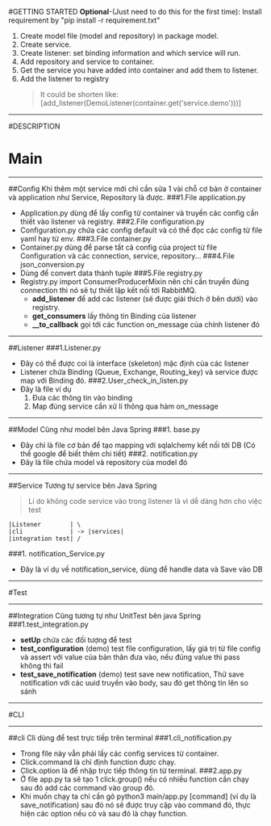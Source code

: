 #GETTING STARTED
**Optional**-(Just need to do this for the first time): Install requirement by "pip install -r requirement.txt"

1. Create model file (model and repository) in package model.
2. Create service.
3. Create listener: set binding information and which service will run.
4. Add repository and service to container.
5. Get the service you have added into container and add them to listener.
6. Add the listener to registry
    > It could be shorten like: [add_listener(DemoListener(container.get('service.demo')))]
***
#DESCRIPTION
# Main
***
##Config
Khi thêm một service mới chỉ cần sửa 1 vài chỗ cơ bản ở container và application như Service, Repository là được.
###1.File application.py
- Application.py dùng để lấy config từ container và truyền các config cần thiết vào listener và registry.
###2.File configuration.py
- Configuration.py chứa các config default và có thể đọc các config từ file yaml hay từ env.
###3.File container.py
- Container.py dùng để parse tất cả config của project từ file Configuration và các connection, service, repository...
###4.File json_conversion.py
- Dùng để convert data thành tuple
###5.File registry.py
- Registry.py import ConsumerProducerMixin nên chỉ cần truyền đúng connection thì nó sẽ tự thiết lập kết nối tới RabbitMQ.
    - **add_listener** để add các listener (sẽ được giải thích ở bên dưới) vào registry.
    - **get_consumers** lấy thông tin Binding của listener
    - **__to_callback** gọi tới các function on_message của chính listener đó
***
##Listener
###1.Listener.py
- Đây có thể được coi là interface (skeleton) mặc định của các listener
- Listener chứa Binding (Queue, Exchange, Routing_key) và service được map với Binding đó.
###2.User_check_in_listen.py
- Đây là file ví dụ
    1. Đưa các thông tin vào binding 
    2. Map đúng service cần xử lí thông qua hàm on_message
***
##Model
Cũng như model bên Java Spring
###1. base.py
- Đây chỉ là file cơ bản để tạo mapping với sqlalchemy kết nối tới DB (Có thể google để biết thêm chi tiết)
###2. notification.py
- Đây là file chứa model và repository của model đó
***
##Service
Tương tự service bên Java Spring
> Lí do không code service vào trong listener là vì dễ dàng hơn cho việc test
```
|Listener        | \
|cli             | -> |services| 
|integration test| /
```
###1. notification_Service.py
- Đây là ví dụ về notification_service, dùng để handle data và Save vào DB
***
#Test
***
##Integration
Cũng tương tự như UnitTest bên java Spring
###1.test_integration.py
- **setUp** chứa các đối tượng để test
- **test_configuration** (demo) test file configuration, lấy giá trị từ file config và assert với value của bản thân đưa 
vào, nếu đúng value thì pass không thì fail
- **test_save_notification** (demo) test save new notification, Thử save notification với các uuid truyền vào body,
sau đó get thông tin lên so sánh
***
#CLI
***
##cli
Cli dùng để test trực tiếp trên terminal
###1.cli_notification.py
- Trong file này vẫn phải lấy các config services từ container.
- Click.command là chỉ định function được chạy.
- Click.option là để nhập trực tiếp thông tin từ terminal.
###2.app.py
- Ở file app.py ta sẽ tạo 1 click.group() nếu có nhiều function cần chạy sau đó add các command vào group đó.
- Khi muốn chạy ta chỉ cần gõ python3 main/app.py [command] (ví dụ là save_notification) sau đó nó sẽ được truy cập vào 
command đó, thực hiện các option nếu có và sau đó là chạy function.